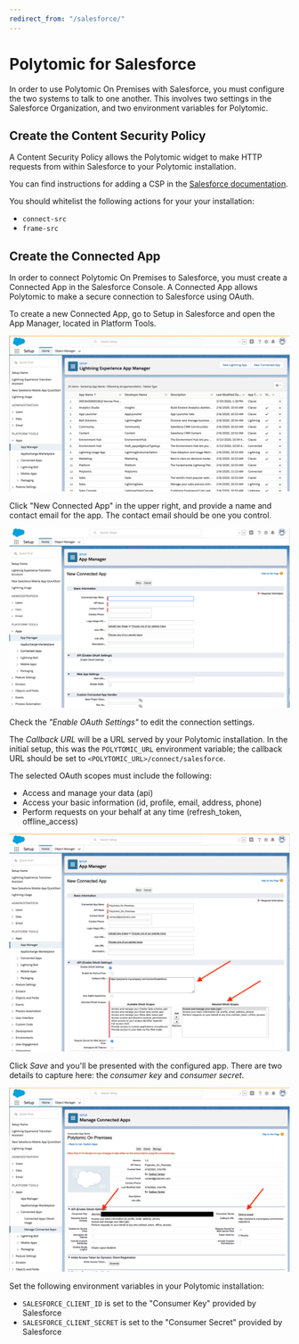 ```yaml
---
redirect_from: "/salesforce/"
---
```


# Polytomic for Salesforce

In order to use Polytomic On Premises with Salesforce, you must configure the two systems to talk to one another. This involves two settings in the Salesforce Organization, and two environment variables for Polytomic.

## Create the Content Security Policy

A Content Security Policy allows the Polytomic widget to make HTTP requests from within Salesforce to your Polytomic installation.

You can find instructions for adding a CSP in the [Salesforce documentation](https://developer.salesforce.com/docs/atlas.en-us.lightning.meta/lightning/csp_trusted_sites.htm).

You should whitelist the following actions for your your installation:

* `connect-src`
* `frame-src`

## Create the Connected App

In order to connect Polytomic On Premises to Salesforce, you must create a Connected App in the Salesforce Console. A Connected App allows Polytomic to make a secure connection to Salesforce using OAuth.

To create a new Connected App, go to Setup in Salesforce and open the App Manager, located in Platform Tools.

![Lighting Experience App Manager](./assets/01_app_manager.png)

Click "New Connected App" in the upper right, and provide a name and contact email for the app. The contact email should be one you control.

![New Connected App](./assets/02_new_connected_app.png)

Check the *"Enable OAuth Settings"* to edit the connection settings.

The *Callback URL* will be a URL served by your Polytomic installation. In the initial setup, this was the `POLYTOMIC_URL` environment variable; the callback URL should be set to `<POLYTOMIC_URL>/connect/salesforce`.

The selected OAuth scopes must include the following:

- Access and manage your data (api)
- Access your basic information (id, profile, email, address, phone)
- Perform requests on your behalf at any time (refresh_token, offline_access)

![Connected App with OAuth Scopes](./assets/03_oauth_scopes.png)

Click *Save* and you'll be presented with the configured app. There are two details to capture here: the *consumer key* and *consumer secret*.

![Configured Connected App](./assets/04_app_with_secrets.png)

Set the following environment variables in your Polytomic installation:

- `SALESFORCE_CLIENT_ID` is set to the "Consumer Key" provided by Salesforce
- `SALESFORCE_CLIENT_SECRET` is set to the "Consumer Secret" provided by Salesforce
